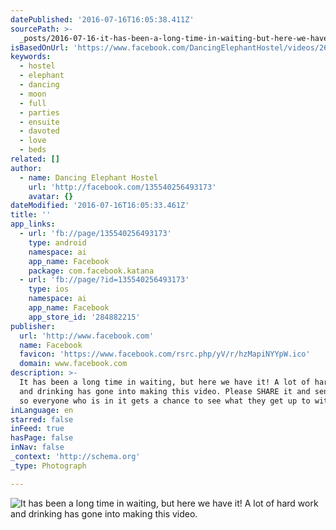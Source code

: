 ```yaml
---
datePublished: '2016-07-16T16:05:38.411Z'
sourcePath: >-
  _posts/2016-07-16-it-has-been-a-long-time-in-waiting-but-here-we-have-it-a-l.md
isBasedOnUrl: 'https://www.facebook.com/DancingElephantHostel/videos/2696223880424785/'
keywords:
  - hostel
  - elephant
  - dancing
  - moon
  - full
  - parties
  - ensuite
  - davoted
  - love
  - beds
related: []
author:
  - name: Dancing Elephant Hostel
    url: 'http://facebook.com/135540256493173'
    avatar: {}
dateModified: '2016-07-16T16:05:33.461Z'
title: ''
app_links:
  - url: 'fb://page/135540256493173'
    type: android
    namespace: ai
    app_name: Facebook
    package: com.facebook.katana
  - url: 'fb://page/?id=135540256493173'
    type: ios
    namespace: ai
    app_name: Facebook
    app_store_id: '284882215'
publisher:
  url: 'http://www.facebook.com'
  name: Facebook
  favicon: 'https://www.facebook.com/rsrc.php/yV/r/hzMapiNYYpW.ico'
  domain: www.facebook.com
description: >-
  It has been a long time in waiting, but here we have it! A lot of hard work
  and drinking has gone into making this video. Please SHARE it and send it on
  so everyone who is in it gets a chance to see what they get up to with us!!!
inLanguage: en
starred: false
inFeed: true
hasPage: false
inNav: false
_context: 'http://schema.org'
_type: Photograph

---
```

![It has been a long time in waiting, but here we have it! A lot of hard work and drinking has gone into making this video.](https://imgflo.herokuapp.com/graph/vahj1ThiexotieMo/34f5ef087ab72148abed251dc5a23f83/noop.jpg?input=https%3A%2F%2Fscontent.xx.fbcdn.net%2Fv%2Ft15.0-10%2Fp128x128%2F12322993_2696229990424174_722994322_n.jpg%3Foh%3Dfae2a66a824c62ad47903ab88cca176f%26oe%3D582BD287)